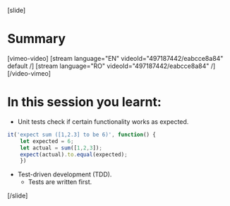 [slide]
# Summary

[vimeo-video]
[stream language="EN" videoId="497187442/eabcce8a84" default /]
[stream language="RO" videoId="497187442/eabcce8a84"  /]
[/video-vimeo]

# In this session you learnt:

- Unit tests check if certain functionality works as expected.
```js
it('expect sum ([1,2.3] to be 6)', function() {
    let expected = 6;
    let actual = sum([1,2,3]);
    expect(actual).to.equal(expected);
    })
```

- Test-driven development (TDD).
    - Tests are written first.

[/slide]